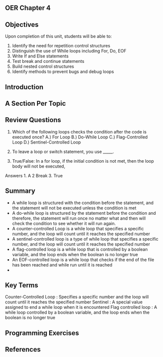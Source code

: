 ## OER Chapter 4

## Objectives
Upon completion of this unit, students will be able to:
1. Identify the need for repetition control structures
2. Distinguish the use of While loops including For, Do, EOF
3. Write If and Else statements
4. Test break and continue statements
5. Build nested control structures
6. Identify methods to prevent bugs and debug loops

## Introduction

## A Section Per Topic

## Review Questions
1. Which of the following loops checks the condition after the code is executed once?
A.) For Loop
B.) Do-While Loop
C.) Flag-Controlled Loop
D.) Sentinel-Controlled Loop

2. To leave a loop or switch statement, you use _____.

3. True/False: In a for loop, if the initial condition is not met, then the loop body will not be executed,

Answers 1. A 2 Break 3. True
## Summary
- A while loop is structured with the condition before the statement, and the statement will not be executed unless the condition is met
- A do-while loop is structured by the statement before the condition and therefore, the statement will run once no matter what and then will check the condition to see whether it will run again.
- A counter-controlled Loop is a while loop that specifies a specific number, and the loop will count until it reaches the specified number
- A sentinel-controlled loop is a type of while loop that specifies a specific number, and the loop will count until it reaches the specified number
- A flag-controlled loop is a while loop that is controlled by a boolean variable, and the loop ends when the boolean is no longer true
- An EOF-controlled loop is a while loop that checks if the end of the file has been reached and while run until it is reached
- 
## Key Terms
Counter-Controlled Loop
  : Specifies a specific number and the loop will count until it reaches the specified number
Sentinel
  : A special value assigned to end a while loop when it is encountered
Flag controlled loop
  : A while loop controlled by a boolean variable, and the loop ends when the boolean is no longer true
## Programming Exercises

## References

